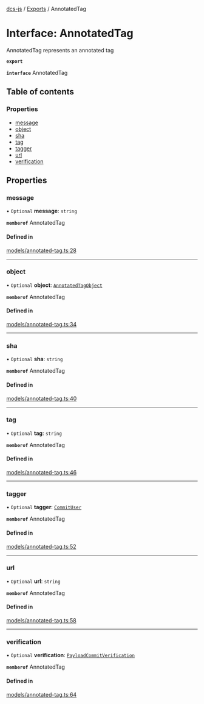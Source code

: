 [dcs-js](../README.md) / [Exports](../modules.md) / AnnotatedTag

# Interface: AnnotatedTag

AnnotatedTag represents an annotated tag

**`export`**

**`interface`** AnnotatedTag

## Table of contents

### Properties

- [message](AnnotatedTag.md#message)
- [object](AnnotatedTag.md#object)
- [sha](AnnotatedTag.md#sha)
- [tag](AnnotatedTag.md#tag)
- [tagger](AnnotatedTag.md#tagger)
- [url](AnnotatedTag.md#url)
- [verification](AnnotatedTag.md#verification)

## Properties

### <a id="message" name="message"></a> message

• `Optional` **message**: `string`

**`memberof`** AnnotatedTag

#### Defined in

[models/annotated-tag.ts:28](https://github.com/unfoldingWord/dcs-js/blob/c677a54/models/annotated-tag.ts#L28)

___

### <a id="object" name="object"></a> object

• `Optional` **object**: [`AnnotatedTagObject`](AnnotatedTagObject.md)

**`memberof`** AnnotatedTag

#### Defined in

[models/annotated-tag.ts:34](https://github.com/unfoldingWord/dcs-js/blob/c677a54/models/annotated-tag.ts#L34)

___

### <a id="sha" name="sha"></a> sha

• `Optional` **sha**: `string`

**`memberof`** AnnotatedTag

#### Defined in

[models/annotated-tag.ts:40](https://github.com/unfoldingWord/dcs-js/blob/c677a54/models/annotated-tag.ts#L40)

___

### <a id="tag" name="tag"></a> tag

• `Optional` **tag**: `string`

**`memberof`** AnnotatedTag

#### Defined in

[models/annotated-tag.ts:46](https://github.com/unfoldingWord/dcs-js/blob/c677a54/models/annotated-tag.ts#L46)

___

### <a id="tagger" name="tagger"></a> tagger

• `Optional` **tagger**: [`CommitUser`](CommitUser.md)

**`memberof`** AnnotatedTag

#### Defined in

[models/annotated-tag.ts:52](https://github.com/unfoldingWord/dcs-js/blob/c677a54/models/annotated-tag.ts#L52)

___

### <a id="url" name="url"></a> url

• `Optional` **url**: `string`

**`memberof`** AnnotatedTag

#### Defined in

[models/annotated-tag.ts:58](https://github.com/unfoldingWord/dcs-js/blob/c677a54/models/annotated-tag.ts#L58)

___

### <a id="verification" name="verification"></a> verification

• `Optional` **verification**: [`PayloadCommitVerification`](PayloadCommitVerification.md)

**`memberof`** AnnotatedTag

#### Defined in

[models/annotated-tag.ts:64](https://github.com/unfoldingWord/dcs-js/blob/c677a54/models/annotated-tag.ts#L64)
